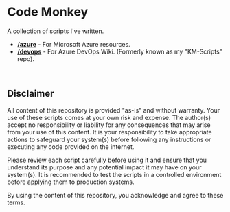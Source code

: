 # Code Monkey
A collection of scripts I've written.

- [**/azure**](https://github.com/claytonfuselier/code-monkey/tree/main/azure) - For Microsoft Azure resources.
- [**/devops**](https://github.com/claytonfuselier/code-monkey/tree/main/devops) - For Azure DevOps Wiki. (Formerly known as my "KM-Scripts" repo).

<br>

## Disclaimer

All content of this repository is provided "as-is" and without warranty. Your use of these scripts comes at your own risk and expense. The author(s) accept no responsibility or liability for any consequences that may arise from your use of this content. It is your responsibility to take appropriate actions to safeguard your system(s) before following any instructions or executing any code provided on the internet.

Please review each script carefully before using it and ensure that you understand its purpose and any potential impact it may have on your system(s). It is recommended to test the scripts in a controlled environment before applying them to production systems.

By using the content of this repository, you acknowledge and agree to these terms.
